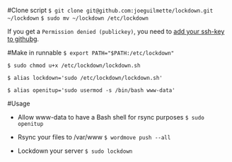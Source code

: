 #Clone script
`$ git clone git@github.com:joeguilmette/lockdown.git ~/lockdown`
`$ sudo mv ~/lockdown /etc/lockdown`

If you get a `Permission denied (publickey)`, you need to [add your ssh-key to githubg](https://github.com/settings/ssh).

#Make in runnable
`$ export PATH="$PATH:/etc/lockdown"`

`$ sudo chmod u+x /etc/lockdown/lockdown.sh`

`$ alias lockdown='sudo /etc/lockdown/lockdown.sh'`

`$ alias openitup='sudo usermod -s /bin/bash www-data'`

#Usage

- Allow www-data to have a Bash shell for rsync purposes
`$ sudo openitup`

- Rsync your files to /var/www
`$ wordmove push --all`

- Lockdown your server
`$ sudo lockdown`
